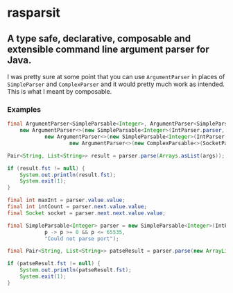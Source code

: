 # rasparsit

## A type safe, declarative, composable and extensible command line argument parser for Java.

I was pretty sure at some point that you can use `ArgumentParser` in places of `SimpleParser` and `ComplexParser` and it would pretty much work as intended. This is what I meant by composable.

### Examples 

```java
final ArgumentParser<SimpleParsable<Integer>, ArgumentParser<SimpleParsable<Integer>, ArgumentParser<ComplexParsable<Socket>, ArgumentParser>>> parser =
	new ArgumentParser<>(new SimpleParsable<Integer>(IntParser.parser, n -> n > 0, "You did not provide a valid positive list half-size."),
		    new ArgumentParser<>(new SimpleParsable<Integer>(IntParser.parser, m -> m > 0, "You did not provide a valid positive integer upper-bound."),
		            new ArgumentParser<>(new ComplexParsable<>(SocketParser.parser), null)));

Pair<String, List<String>> result = parser.parse(Arrays.asList(args));

if (result.fst != null) {
	System.out.println(result.fst);
	System.exit(1);
}

final int maxInt = parser.value.value;
final int intCount = parser.next.value.value;
final Socket socket = parser.next.next.value.value;
```

```java
final SimpleParsable<Integer> parser = new SimpleParsable<Integer>(IntParser.parser,
            p -> p >= 0 && p <= 65535,
            "Could not parse port");

final Pair<String, List<String>> patseResult = parser.parse(new ArrayList<>(Arrays.asList(args)));

if (patseResult.fst != null) {
    System.out.println(patseResult.fst);
    System.exit(1);
}
```